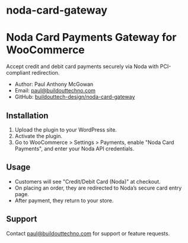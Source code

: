 # noda-card-gateway

# Noda Card Payments Gateway for WooCommerce

Accept credit and debit card payments securely via Noda with PCI-compliant redirection.

- Author: Paul Anthony McGowan
- Email: paul@buildouttechno.com
- GitHub: [buildouttech-design/noda-card-gateway](https://github.com/buildouttech-design/noda-card-gateway)

## Installation

1. Upload the plugin to your WordPress site.
2. Activate the plugin.
3. Go to WooCommerce > Settings > Payments, enable "Noda Card Payments", and enter your Noda API credentials.

## Usage

- Customers will see "Credit/Debit Card (Noda)" at checkout.
- On placing an order, they are redirected to Noda’s secure card entry page.
- After payment, they return to your store.

## Support

Contact paul@buildouttechno.com for support or feature requests.

